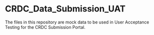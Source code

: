 # CRDC_Data_Submission_UAT

The files in this repository are mock data to be used in User Acceptance Testing for the CRDC Submission Portal.
